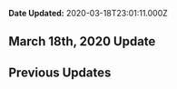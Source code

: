 **Date Updated:** 2020-03-18T23:01:11.000Z

## March 18th, 2020 Update
  
  
## Previous Updates
  
  